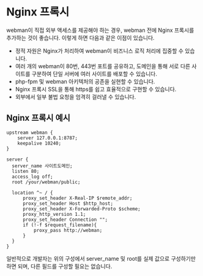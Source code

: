 # Nginx 프록시
webman이 직접 외부 액세스를 제공해야 하는 경우, webman 전에 Nginx 프록시를 추가하는 것이 좋습니다. 이렇게 하면 다음과 같은 이점이 있습니다.

- 정적 자원은 Nginx가 처리하여 webman이 비즈니스 로직 처리에 집중할 수 있습니다.
- 여러 개의 webman이 80번, 443번 포트를 공유하고, 도메인을 통해 서로 다른 사이트를 구분하여 단일 서버에 여러 사이트를 배포할 수 있습니다.
- php-fpm 및 webman 아키텍처의 공존을 실현할 수 있습니다.
- Nginx 프록시 SSL을 통해 https를 쉽고 효율적으로 구현할 수 있습니다.
- 외부에서 일부 불법 요청을 엄격히 걸러낼 수 있습니다.

## Nginx 프록시 예시
```nginx
upstream webman {
    server 127.0.0.1:8787;
    keepalive 10240;
}

server {
  server_name 사이트도메인;
  listen 80;
  access_log off;
  root /your/webman/public;

  location ^~ / {
      proxy_set_header X-Real-IP $remote_addr;
      proxy_set_header Host $http_host;
      proxy_set_header X-Forwarded-Proto $scheme;
      proxy_http_version 1.1;
      proxy_set_header Connection "";
      if (!-f $request_filename){
          proxy_pass http://webman;
      }
  }
}
```

일반적으로 개발자는 위의 구성에서 server_name 및 root를 실제 값으로 구성하기만 하면 되며, 다른 필드를 구성할 필요는 없습니다.
